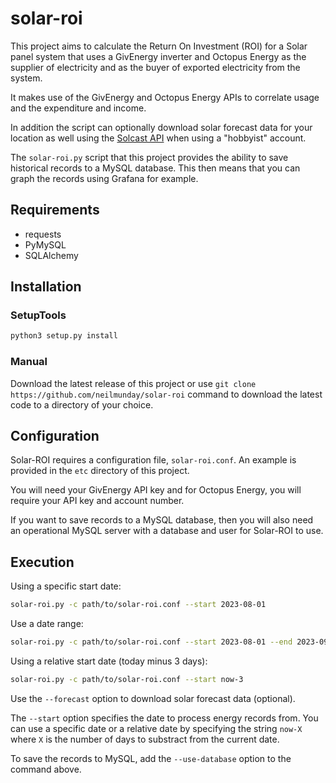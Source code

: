 # solar-roi

This project aims to calculate the Return On Investment (ROI) for a Solar panel system that uses a GivEnergy inverter and Octopus Energy as the supplier of electricity and as the buyer of exported electricity from the system.

It makes use of the GivEnergy and Octopus Energy APIs to correlate usage and the expenditure and income.

In addition the script can optionally download solar forecast data for your location as well using the [Solcast API](https://solcast.com/) when using a "hobbyist" account.

The `solar-roi.py` script that this project provides the ability to save historical records to a MySQL database. This then means that you can graph the records using Grafana for example.

## Requirements

* requests
* PyMySQL
* SQLAlchemy

## Installation

### SetupTools

```bash
python3 setup.py install
```

### Manual

Download the latest release of this project or use `git clone https://github.com/neilmunday/solar-roi` command to download the latest code to a directory of your choice.

## Configuration

Solar-ROI requires a configuration file, `solar-roi.conf`. An example is provided in the `etc` directory of this project.

You will need your GivEnergy API key and for Octopus Energy, you will require your API key and account number.

If you want to save records to a MySQL database, then you will also need an operational MySQL server with a database and user for Solar-ROI to use.

## Execution

Using a specific start date:

```bash
solar-roi.py -c path/to/solar-roi.conf --start 2023-08-01
```

Use a date range:

```bash
solar-roi.py -c path/to/solar-roi.conf --start 2023-08-01 --end 2023-09-01
```

Using a relative start date (today minus 3 days):

```bash
solar-roi.py -c path/to/solar-roi.conf --start now-3
```

Use the `--forecast` option to download solar forecast data (optional).

The `--start` option specifies the date to process energy records from. You can use a specific date or a relative date by specifying the string `now-X` where `X` is the number of days to substract from the current date.

To save the records to MySQL, add the `--use-database` option to the command above.
